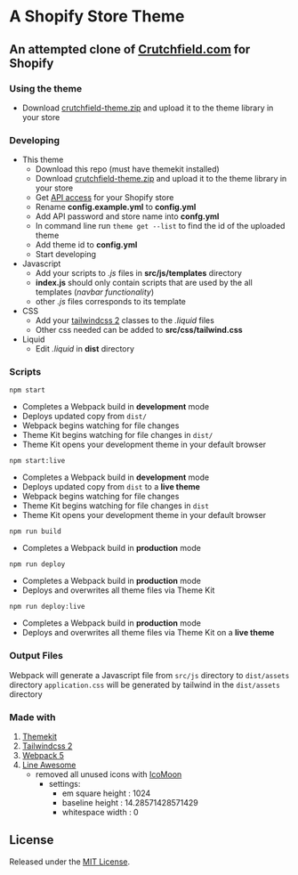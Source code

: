 # A Shopify Store Theme
## An attempted clone of [Crutchfield.com](https://crutchfield.com) for Shopify

### Using the theme
- Download [crutchfield-theme.zip](crutchfield-theme.zip) and upload it to the theme library in your store

### Developing
- This theme
    - Download this repo (must have themekit installed)
    - Download [crutchfield-theme.zip](crutchfield-theme.zip) and upload it to the theme library in your store
    - Get [API access](https://shopify.github.io/themekit/#get-api-access) for your Shopify store
    - Rename **config.example.yml** to **config.yml**
    - Add API password and store name into **confg.yml**
    - In command line run `theme get --list` to find the id of the uploaded theme
    - Add theme id to **config.yml**
    - Start developing
- Javascript
    - Add your scripts to *.js* files in **src/js/templates** directory
    - **index.js** should only contain scripts that are used by the all templates (*navbar functionality*)
    - other *.js* files corresponds to its template
- CSS
    - Add your [tailwindcss 2](https://tailwindcss.com/) classes to the *.liquid* files
    - Other css needed can be added to **src/css/tailwind.css**
- Liquid
    - Edit *.liquid* in **dist** directory

### Scripts
`npm start`
- Completes a Webpack build in **development** mode
- Deploys updated copy from ``dist/``
- Webpack begins watching for file changes
- Theme Kit begins watching for file changes in `dist/`
- Theme Kit opens your development theme in your default browser

`npm start:live`
- Completes a Webpack build in **development** mode
- Deploys updated copy from `dist` to a **live theme**
- Webpack begins watching for file changes
- Theme Kit begins watching for file changes in `dist`
- Theme Kit opens your development theme in your default browser

`npm run build`
- Completes a Webpack build in **production** mode

`npm run deploy`
- Completes a Webpack build in **production** mode
- Deploys and overwrites all theme files via Theme Kit

`npm run deploy:live`
- Completes a Webpack build in **production** mode
- Deploys and overwrites all theme files via Theme Kit on a **live theme**

### Output Files
Webpack will generate a Javascript file from `src/js` directory to `dist/assets` directory
`application.css` will be generated by tailwind in the `dist/assets` directory

### Made with
1. [Themekit](https://github.com/Shopify/themekit)
2. [Tailwindcss 2](https://tailwindcss.com)
3. [Webpack 5](https://webpack.js.org/)
4. [Line Awesome](https://icons8.com/line-awesome) 
   - removed all unused icons with [IcoMoon](https://icomoon.io/app/)
      - settings:
         - em square height : 1024
         - baseline height : 14.28571428571429
         - whitespace width : 0

## License
Released under the [MIT License](https://opensource.org/licenses/MIT).